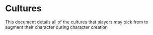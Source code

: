# Cultures
This document details all of the cultures that players may pick from to augment
their character during character creation